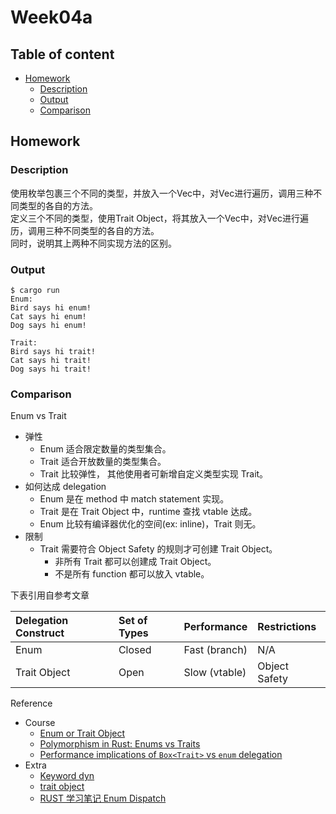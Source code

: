 # Week04a <!-- omit in toc -->

## Table of content <!-- omit in toc -->
- [Homework](#homework)
  - [Description](#description)
  - [Output](#output)
  - [Comparison](#comparison)


## Homework

### Description

使用枚举包裹三个不同的类型，并放入一个Vec中，对Vec进行遍历，调用三种不同类型的各自的方法。  
定义三个不同的类型，使用Trait Object，将其放入一个Vec中，对Vec进行遍历，调用三种不同类型的各自的方法。  
同时，说明其上两种不同实现方法的区别。

### Output

```shell
$ cargo run
Enum:
Bird says hi enum!
Cat says hi enum!
Dog says hi enum!

Trait:
Bird says hi trait!
Cat says hi trait!
Dog says hi trait!
```

### Comparison

Enum vs Trait
- 弹性
  - Enum 适合限定数量的类型集合。
  - Trait 适合开放数量的类型集合。
  - Trait 比较弹性， 其他使用者可新增自定义类型实现 Trait。
- 如何达成 delegation
  - Enum 是在 method 中 match statement 实现。
  - Trait 是在 Trait Object 中，runtime 查找 vtable 达成。
  - Enum 比较有编译器优化的空间(ex: inline)，Trait 则无。
- 限制
  - Trait 需要符合 Object Safety 的规则才可创建 Trait Object。
    - 非所有 Trait 都可以创建成 Trait Object。
    - 不是所有 function 都可以放入 vtable。

下表引用自参考文章

| Delegation  Construct | Set of Types | Performance   | Restrictions  |
| :-------------------- | :----------- | :------------ | :------------ |
| Enum                  | Closed       | Fast (branch) | N/A           |
| Trait Object          | Open         | Slow (vtable) | Object Safety |

Reference
- Course
  - [Enum or Trait Object](https://www.possiblerust.com/guide/enum-or-trait-object)
  - [Polymorphism in Rust: Enums vs Traits](https://www.mattkennedy.io/blog/rust_polymorphism/)
  - [Performance implications of `Box<Trait>` vs `enum` delegation](https://users.rust-lang.org/t/performance-implications-of-box-trait-vs-enum-delegation/11957)
- Extra
  - [Keyword dyn](https://doc.rust-lang.org/std/keyword.dyn.html)
  - [trait object](https://zhuanlan.zhihu.com/p/23791817)
  - [RUST 学习笔记 Enum Dispatch](https://yishanhe.net/rust-learning-notes-enum-dispatch/)
